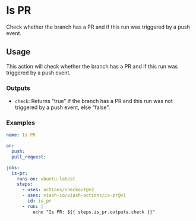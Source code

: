 # Is PR

Check whether the branch has a PR and if this run was triggered by a push event.

## Usage

This action will check whether the branch has a PR and if this run was triggered by a push event.

### Outputs

- `check`: Returns "true" if the branch has a PR and this run was not triggered by a push event, else "false".

### Examples

```yaml
name: Is PR

on:
  push:
  pull_request:

jobs:
  is-pr:
    runs-on: ubuntu-latest
    steps:
      - uses: actions/checkout@v2
      - uses: viash-io/viash-actions/is-pr@v1
        id: is_pr
      - run: |
          echo "Is PR: ${{ steps.is_pr.outputs.check }}"
```
